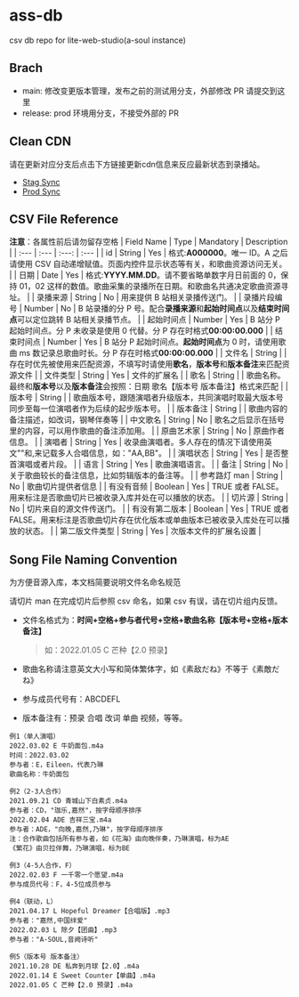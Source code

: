 # ass-db

csv db repo for lite-web-studio(a-soul instance)

## Brach

- main: 修改变更版本管理，发布之前的测试用分支，外部修改 PR 请提交到这里
- release: prod 环境用分支，不接受外部的 PR

## Clean CDN
请在更新对应分支后点击下方链接更新cdn信息来反应最新状态到录播站。
- [Stag Sync](https://purge.jsdelivr.net/gh/chobitsnerv/ass-db@main)
- [Prod Sync](https://purge.jsdelivr.net/gh/chobitsnerv/ass-db@release)

## CSV File Reference

**注意**：各属性前后请勿留存空格
| Field Name | Type | Mandatory | Description |
| :--- | :--- | :---: | :--- |
| id | String | Yes | 格式:**A000000**。唯一 ID。A 之后请使用 CSV 自动递增赋值。页面内控件显示状态等有关，和歌曲资源访问无关。 |
| 日期 | Date | Yes | 格式:**YYYY.MM.DD**。请不要省略单数字月日前面的 0，保持 01，02 这样的数值。歌曲采集的录播所在日期。和歌曲名共通决定歌曲资源寻址。 |
| 录播来源 | String | No | 用来提供 B 站相关录播传送门。 |
| 录播片段编号 | Number | No | B 站录播的分 P 号。配合**录播来源**和**起始时间点**以及**结束时间点**可以定位跳转 B 站相关录播节点。 |
| 起始时间点 | Number | Yes | B 站分 P 起始时间点。分 P 未收录是使用 0 代替。分 P 存在时格式**00:00:00.000** |
| 结束时间点 | Number | Yes | B 站分 P 起始时间点。**起始时间点**为 0 时，请使用歌曲 ms 数记录总歌曲时长。分 P 存在时格式**00:00:00.000** |
| 文件名 | String | | 存在时优先被使用来匹配资源，不填写时请使用**歌名**，**版本号**和**版本备注**来匹配资源文件 |
| 文件类型 | String | Yes | 文件的扩展名 |
| 歌名 | String | | 歌曲名称。最终和**版本号**以及**版本备注**会按照：日期 歌名【版本号 版本备注】格式来匹配 |
| 版本号 | String | | 歌曲版本号，跟随演唱者升级版本，共同演唱时取最大版本号同步至每一位演唱者作为后续的起步版本号。 |
| 版本备注 | String | | 歌曲内容的备注描述，如改词，钢琴伴奏等 |
| 中文歌名 | String | No | 歌名之后显示在括号里的内容，可以用作歌曲的备注添加用。 |
| 原曲艺术家 | String | No | 原曲作者信息。 |
| 演唱者 | String | Yes | 收录曲演唱者。多人存在的情况下请使用英文""和,来记载多人合唱信息，如："AA,BB"。 |
| 演唱状态 | String | Yes | 是否整首演唱或者片段。 |
| 语言 | String | Yes | 歌曲演唱语言。 |
| 备注 | String | No | 关于歌曲较长的备注信息，比如剪辑版本的备注等。 |
| 参考路灯 man | String | No | 歌曲切片提供者信息 |
| 有没有音频 | Boolean | Yes | TRUE 或者 FALSE。用来标注是否歌曲切片已被收录入库并处在可以播放的状态。 |
| 切片源 | String | No | 切片来自的源文件传送门。 |
| 有没有第二版本 | Boolean | Yes | TRUE 或者 FALSE。用来标注是否歌曲切片存在优化版本或单曲版本已被收录入库处在可以播放的状态。 |
| 第二版文件类型 | String | Yes | 次版本文件的扩展名设置 |

## Song File Naming Convention

为方便音源入库，本文档简要说明文件名命名规范

请切片 man 在完成切片后参照 csv 命名，如果 csv 有误，请在切片组内反馈。

- 文件名格式为：**时间+空格+参与者代号+空格+歌曲名称【版本号+空格+版本备注】**

  > 如：2022.01.05 C 芒种【2.0 预录】

- 歌曲名称请注意英文大小写和简体繁体字，如《素敌だね》不等于《素敵だね》
- 参与成员代号有：ABCDEFL
- 版本备注有：预录 合唱 改词 单曲 视频，等等。

```
例1（单人演唱）
2022.03.02 E 牛奶面包.m4a
时间：2022.03.02
参与者：E，Eileen，代表乃琳
歌曲名称：牛奶面包

例2（2-3人合作）
2021.09.21 CD 青城山下白素贞.m4a
参与者：CD，"珈乐,嘉然"，按字母顺序排序
2022.02.04 ADE 吉祥三宝.m4a
参与者：ADE，"向晚,嘉然,乃琳"，按字母顺序排序
注：合作歌曲包括所有参与者，如《花海》由向晚伴奏，乃琳演唱，标为AE
《繁花》由贝拉伴舞，乃琳演唱，标为BE

例3（4-5人合作，F）
2022.02.03 F 一千零一个愿望.m4a
参与成员代号：F，4-5位成员参与

例4（联动，L）
2021.04.17 L Hopeful Dreamer【合唱版】.mp3
参与者："嘉然,中国绊爱"
2022.02.03 L 除夕【团曲】.mp3
参与者："A-SOUL,音阙诗听"

例5（版本号 版本备注）
2021.10.28 DE 私奔到月球【2.0】.m4a
2022.01.14 E Sweet Counter【单曲】.m4a
2022.01.05 C 芒种【2.0 预录】.m4a
```
